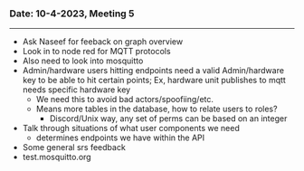 ### Date: 10-4-2023, Meeting 5
***
- Ask Naseef for feeback on graph overview
- Look in to node red for MQTT  protocols
- Also need to look into mosquitto
- Admin/hardware users hitting endpoints need a valid Admin/hardware key to be able to hit certain points; Ex, hardware unit publishes to mqtt needs specific hardware key
	- We need this to avoid bad actors/spoofiing/etc.
	- Means more tables in  the database, how to relate users to roles?
		- Discord/Unix way, any set of perms can be based on an integer
- Talk through  situations of what user components we need
	- determines  endpoints we have within the API
- Some general srs feedback
- test.mosquitto.org

